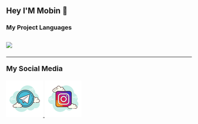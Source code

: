 ## Hey I'M Mobin 👋

<b><h3>My Project Languages<h3/><b/>

<img src="https://github-readme-stats.vercel.app/api/top-langs/?username=ALONE0007&hide_progress=true" />

_______________________________________

My Social Media

<a href="https://t.me/ALONE_MOBIN">
<img src="https://github.com/ALONE0007/ALONE0007/blob/main/telegram-logo.png?raw=true">  
<a/>

<a href="https://instagram.com/alone__mobin">
<img src="https://github.com/ALONE0007/ALONE0007/blob/main/instagram-logo.png?raw=true">  
<a/>


